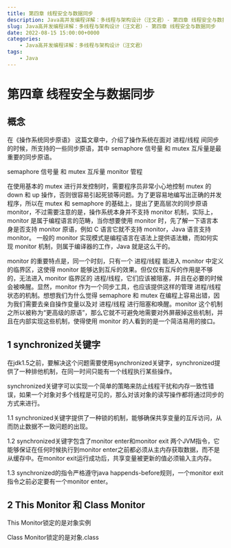 ```yaml
---
title: 第四章 线程安全与数据同步
description: Java高并发编程详解：多线程与架构设计（汪文君）- 第四章 线程安全与数据同步
slug: Java高并发编程详解：多线程与架构设计（汪文君）- 第四章 线程安全与数据同步
date: 2022-08-15 15:00:00+0000
categories:
    - Java高并发编程详解：多线程与架构设计（汪文君）
tags:
    - Java
---
```


# 第四章 线程安全与数据同步

## 概念

在《操作系统同步原语》 这篇文章中，介绍了操作系统在面对 进程/线程 间同步的时候，所支持的一些同步原语，其中 semaphore 信号量 和 mutex 互斥量是最重要的同步原语。

semaphore 信号量 和 mutex 互斥量 monitor 管程

在使用基本的 mutex 进行并发控制时，需要程序员非常小心地控制 mutex 的 down 和 up 操作，否则很容易引起死锁等问题。为了更容易地编写出正确的并发程序，所以在 mutex 和 semaphore 的基础上，提出了更高层次的同步原语 monitor，不过需要注意的是，操作系统本身并不支持 monitor 机制，实际上，monitor 是属于编程语言的范畴，当你想要使用 monitor 时，先了解一下语言本身是否支持 monitor 原语，例如 C 语言它就不支持 monitor，Java 语言支持 monitor。
一般的 monitor 实现模式是编程语言在语法上提供语法糖，而如何实现 monitor 机制，则属于编译器的工作，Java 就是这么干的。

monitor 的重要特点是，同一个时刻，只有一个 进程/线程 能进入 monitor 中定义的临界区，这使得 monitor 能够达到互斥的效果。但仅仅有互斥的作用是不够的，无法进入 monitor 临界区的 进程/线程，它们应该被阻塞，并且在必要的时候会被唤醒。显然，monitor 作为一个同步工具，也应该提供这样的管理 进程/线程 状态的机制。想想我们为什么觉得 semaphore 和 mutex 在编程上容易出错，因为我们需要去亲自操作变量以及对 进程/线程 进行阻塞和唤醒。monitor 这个机制之所以被称为“更高级的原语”，那么它就不可避免地需要对外屏蔽掉这些机制，并且在内部实现这些机制，使得使用 monitor 的人看到的是一个简洁易用的接口。

## 1 synchronized关键字

在jdk1.5之前，要解决这个问题需要使用synchronized关键字，synchronized提供了一种排他机制，在同一时间只能有一个线程执行某些操作。

synchronized关键字可以实现一个简单的策略来防止线程干扰和内存一致性错误，如果一个对象对多个线程是可见的，那么对该对象的读写操作都将通过同步的方式来进行。

1.1 synchronized关键字提供了一种锁的机制，能够确保共享变量的互斥访问，从而防止数据不一致问题的出现。

1.2 synchronized关键字包含了monitor enter和monitor exit 两个JVM指令，它能够保证在任何时候执行到monitor enter之前都必须从主内存获取数据，而不是从缓存中。在monitor exit运行成功后，共享变量被更新的值必须输入主内存。

1.3 synchronized的指令严格遵守java happends-before规则，一个monitor exit指令之前必定要有一个monitor enter。

## 2 This Monitor 和 Class Monitor

This Monitor锁定的是对象实例

Class Monitor锁定的是对象.class






